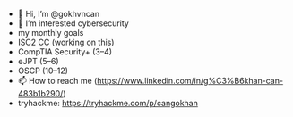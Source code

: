 - 👋 Hi, I’m @gokhvncan
- 👀 I’m interested cybersecurity
- my monthly goals
- ISC2 CC (working on this)
- CompTIA Security+ (3–4)
- eJPT (5–6)
- OSCP (10–12)
- 📫 How to reach me (https://www.linkedin.com/in/g%C3%B6khan-can-483b1b290/)
- tryhackme: https://tryhackme.com/p/cangokhan
<!---
gokhvncan/gokhvncan is a ✨ special ✨ repository because its `README.md` (this file) appears on your GitHub profile.
You can click the Preview link to take a look at your changes.
--->
